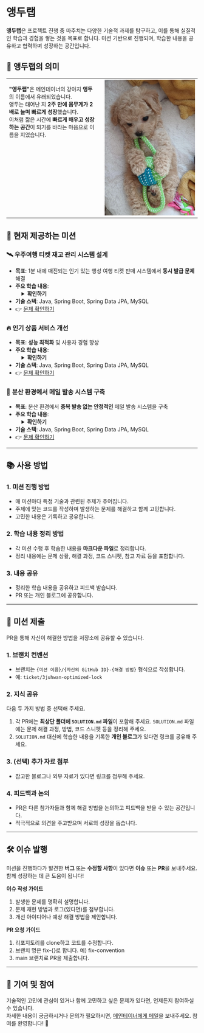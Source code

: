 # 앵두랩

**앵두랩**은 프로젝트 진행 중 마주치는 다양한 기술적 과제를 탐구하고, 이를 통해 실질적인 학습과 경험을 쌓는 것을 목표로 합니다. 미션 기반으로 진행되며, 학습한 내용을 공유하고 협력하며 성장하는 공간입니다.

## 🐾 앵두랩의 의미

<table>
  <tr>
    <td style="width: 50%; vertical-align: top; padding-right: 20px;">
    <p><strong>"앵두랩"</strong>은 메인테이너의 강아지 <strong>앵두</strong>의 이름에서 유래되었습니다.<br>
    앵두는 태어난 지 <strong>2주 만에 몸무게가 2배로 늘며 빠르게 성장</strong>했습니다.<br>
    이처럼 짧은 시간에 <strong>빠르게 배우고 성장하는 공간</strong>이 되기를 바라는 마음으로 이름을 지었습니다.</p>
    </td>
    <td style="width: 50%; text-align: center;">
    <img src="./images/aengdu.png" alt="앵두 사진" width="300">
    </td>
  </tr>
</table>

## 🚀 현재 제공하는 미션

### 🛰 **우주여행 티켓 재고 관리 시스템 설계**
- **목표**: 1분 내에 매진되는 인기 있는 행성 여행 티켓 판매 시스템에서 **동시 발급 문제** 해결
- **주요 학습 내용**:
  <details style="margin-left: 16px;">
  <summary><strong>확인하기</strong></summary>
  <ul>
    <li>Java 잠금</li>
    <li>데이터베이스 수준의 잠금</li>
    <li>분산 잠금</li>
  </ul>
  </details>
- **기술 스택**: Java, Spring Boot, Spring Data JPA, MySQL
- 👉 [문제 확인하기](./ticket/PROBLEM.md)

### 🔥 **인기 상품 서비스 개선**
- **목표**: **성능 최적화** 및 사용자 경험 향상
- **주요 학습 내용**:
  <details style="margin-left: 16px;">
  <summary><strong>확인하기</strong></summary>
  <ul>
    <li>캐싱</li>
    <li>쿼리 최적화</li>
    <li>대규모 트래픽 처리</li>
  </ul>
  </details>
- **기술 스택**: Java, Spring Boot, Spring Data JPA, MySQL
- 👉 [문제 확인하기](./trend-item/PROBLEM.md)

### 📧 **분산 환경에서 메일 발송 시스템 구축**
- **목표**: 분산 환경에서 **중복 발송 없는 안정적인** 메일 발송 시스템을 구축
- **주요 학습 내용**:
  <details style="margin-left: 16px;">
  <summary><strong>확인하기</strong></summary>
  <ul>
    <li>모듈러 연산</li>
    <li>분산 잠금</li>
    <li>분산 스케줄링</li>
    <li>skip locked</li>
  </ul>
  </details>
- **기술 스택**: Java, Spring Boot, Spring Data JPA, MySQL
- 👉 [문제 확인하기](./distributed-mail/PROBLEM.md)

---

## 📚 사용 방법

### 1. 미션 진행 방법
- 매 미션마다 특정 기술과 관련된 주제가 주어집니다.
- 주제에 맞는 코드를 작성하며 발생하는 문제를 해결하고 함께 고민합니다.
- 고민한 내용은 기록하고 공유합니다.

### 2. 학습 내용 정리 방법
- 각 미션 수행 후 학습한 내용을 **마크다운 파일**로 정리합니다.
- 정리 내용에는 문제 상황, 해결 과정, 코드 스니펫, 참고 자료 등을 포함합니다.

### 3. 내용 공유
- 정리한 학습 내용을 공유하고 피드백 받습니다. 
- PR 또는 개인 블로그에 공유합니다.

---

## 🔄 미션 제출

PR을 통해 자신이 해결한 방법을 저장소에 공유할 수 있습니다.

### 1. **브랜치 컨벤션**
- 브랜치는 `{미션 이름}/{자신의 GitHub ID}-{해결 방법}` 형식으로 작성합니다.
- 예: `ticket/3juhwan-optimized-lock`

### 2. **지식 공유**
다음 두 가지 방법 중 선택해 주세요. 
1. 각 PR에는 **최상단 폴더에 `SOLUTION.md` 파일**이 포함해 주세요. `SOLUTION.md` 파일에는 문제 해결 과정, 방법, 코드 스니펫 등을 정리해 주세요.
2. `SOLUTION.md` 대신에 학습한 내용을 기록한 **개인 블로그**가 있다면 링크를 공유해 주세요. 

### 3. (선택) **추가 자료 첨부**
- 참고한 블로그나 외부 자료가 있다면 링크를 첨부해 주세요.

### 4. **피드백과 논의**
- PR은 다른 참가자들과 함께 해결 방법을 논의하고 피드백을 받을 수 있는 공간입니다.
- 적극적으로 의견을 주고받으며 서로의 성장을 돕습니다.

---

## 🛠 이슈 발행

미션을 진행하다가 발견한 **버그** 또는 **수정할 사항**이 있다면 **이슈** 또는 **PR**을 보내주세요. 함께 성장하는 데 큰 도움이 됩니다! 

**이슈 작성 가이드**
1. 발생한 문제를 명확히 설명합니다.
2. 문제 재현 방법과 로그(있다면)를 첨부합니다.
3. 개선 아이디어나 예상 해결 방법을 제안합니다.

**PR 요청 가이드**
1. 리포지토리를 clone하고 코드를 수정합니다.  
2. 브랜치 명은 fix-{}로 합니다. 예) fix-convention
3. main 브랜치로 PR을 제출합니다. 

---

## 🎯 기여 및 참여

기술적인 고민에 관심이 있거나 함께 고민하고 싶은 문제가 있다면, 언제든지 참여하실 수 있습니다.  
자세한 내용이 궁금하시거나 문의가 필요하시면, [메인테이너에게 메일](mailto:13selfesteem91@naver.com)을 보내주세요. 참여를 환영합니다! 🚀  
